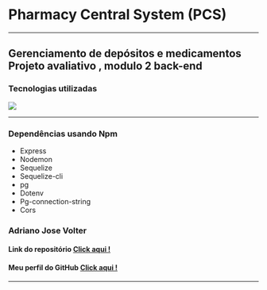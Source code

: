 # Pharmacy Central System (PCS)
***
## Gerenciamento de depósitos e medicamentos Projeto avaliativo , modulo 2 back-end 

### Tecnologias utilizadas


<p align="">
  <a href="https://skillicons.dev">
    <img src="https://skillicons.dev/icons?i=nodejs,express,postgres,sequelize,javascript,git,github,vscode" />
  </a>
</p>

***
### Dependências usando Npm
<ul>
    <li>Express</li>
    <li>Nodemon</li>
    <li>Sequelize</li>
    <li>Sequelize-cli</li>
    <li>pg</li>
    <li>Dotenv</li>
    <li>Pg-connection-string</li>
    <li>Cors</li>
</ul>




### Adriano Jose Volter

#### Link do repositório [Click aqui !](https://github.com/AdrianoVolter/Pharmacy_Central_System_-PCS-)

#### Meu perfil do GitHub  [ Click aqui !](https://github.com/AdrianoVolter)
***
